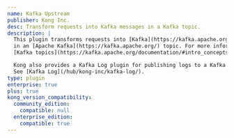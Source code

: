 ```yaml
---
name: Kafka Upstream
publisher: Kong Inc.
desc: Transform requests into Kafka messages in a Kafka topic.
description: |
  This plugin transforms requests into [Kafka](https://kafka.apache.org/) messages
  in an [Apache Kafka](https://kafka.apache.org/) topic. For more information, see
  [Kafka topics](https://kafka.apache.org/documentation/#intro_concepts_and_terms).

  Kong also provides a Kafka Log plugin for publishing logs to a Kafka topic.
  See [Kafka Log](/hub/kong-inc/kafka-log/).
type: plugin
enterprise: true
plus: true
kong_version_compatibility:
  community_edition:
    compatible: null
  enterprise_edition:
    compatible: true
---
```

